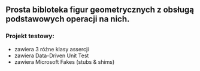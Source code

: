 ## Prosta bibloteka figur geometrycznych z obsługą podstawowych operacji na nich. 
### Projekt testowy:

* zawiera 3 różne klasy assercji
* zawiera Data-Driven Unit Test
* zawiera Microsoft Fakes (stubs & shims)

